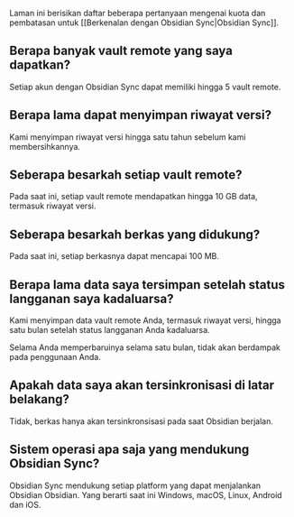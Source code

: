 Laman ini berisikan daftar beberapa pertanyaan mengenai kuota dan pembatasan untuk [[Berkenalan dengan Obsidian Sync|Obsidian Sync]].

## Berapa banyak vault remote yang saya dapatkan?

Setiap akun dengan Obsidian Sync dapat memiliki hingga 5 vault remote.

## Berapa lama dapat menyimpan riwayat versi?

Kami menyimpan riwayat versi hingga satu tahun sebelum kami membersihkannya.

## Seberapa besarkah setiap vault remote?

Pada saat ini, setiap vault remote mendapatkan hingga 10 GB data, termasuk riwayat versi.

## Seberapa besarkah berkas yang didukung?

Pada saat ini, setiap berkasnya dapat mencapai 100 MB.

## Berapa lama data saya tersimpan setelah status langganan saya kadaluarsa?

Kami menyimpan data vault remote Anda, termasuk riwayat versi, hingga satu bulan setelah status langganan Anda kadaluarsa.

Selama Anda memperbaruinya selama satu bulan, tidak akan berdampak pada penggunaan Anda.

## Apakah data saya akan tersinkronisasi di latar belakang?

Tidak, berkas hanya akan tersinkronsisasi pada saat Obsidian berjalan.

## Sistem operasi apa saja yang mendukung Obsidian Sync?

Obsidian Sync mendukung setiap platform yang dapat menjalankan Obsidian Obsidian. Yang berarti saat ini Windows, macOS, Linux, Android dan iOS.